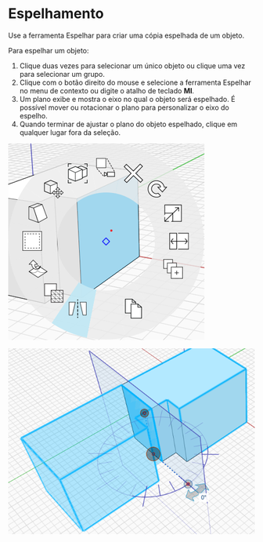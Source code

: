 # Espelhamento

Use a ferramenta Espelhar para criar uma cópia espelhada de um objeto.

Para espelhar um objeto:

1. Clique duas vezes para selecionar um único objeto ou clique uma vez para selecionar um grupo.&#x20;
2. Clique com o botão direito do mouse e selecione a ferramenta Espelhar no menu de contexto ou digite o atalho de teclado **MI**.&#x20;
3. Um plano exibe e mostra o eixo no qual o objeto será espelhado. É possível mover ou rotacionar o plano para personalizar o eixo do espelho.
4. Quando terminar de ajustar o plano do objeto espelhado, clique em qualquer lugar fora da seleção.

![](../.gitbook/assets/mirror.png)

![](../.gitbook/assets/mirror2.png)
